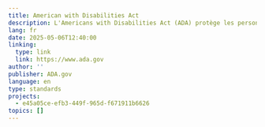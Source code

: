 ```yaml
---
title: American with Disabilities Act
description: L'Americans with Disabilities Act (ADA) protège les personnes handicapées contre la discrimination.
lang: fr
date: 2025-05-06T12:40:00
linking:
  type: link
  link: https://www.ada.gov
author: ''
publisher: ADA.gov
language: en
type: standards
projects:
  - e45a05ce-efb3-449f-965d-f671911b6626
topics: []
---
```


